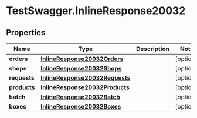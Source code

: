 # TestSwagger.InlineResponse20032

## Properties

Name | Type | Description | Notes
------------ | ------------- | ------------- | -------------
**orders** | [**InlineResponse20032Orders**](InlineResponse20032Orders.md) |  | [optional] 
**shops** | [**InlineResponse20032Shops**](InlineResponse20032Shops.md) |  | [optional] 
**requests** | [**InlineResponse20032Requests**](InlineResponse20032Requests.md) |  | [optional] 
**products** | [**InlineResponse20032Products**](InlineResponse20032Products.md) |  | [optional] 
**batch** | [**InlineResponse20032Batch**](InlineResponse20032Batch.md) |  | [optional] 
**boxes** | [**InlineResponse20032Boxes**](InlineResponse20032Boxes.md) |  | [optional] 


